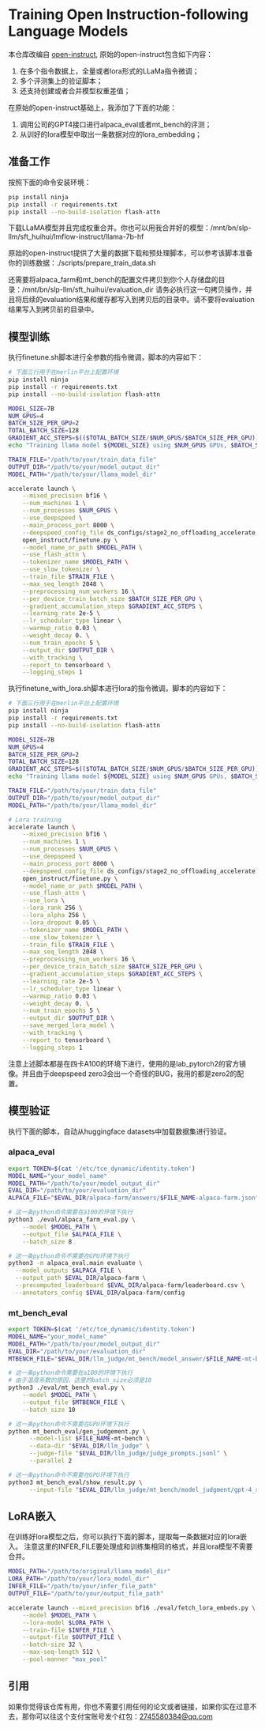 # Training Open Instruction-following Language Models

本仓库改编自 [open-instruct](https://github.com/allenai/open-instruct
), 原始的open-instruct包含如下内容：
1. 在多个指令数据上，全量或者lora形式的LLaMa指令微调；
2. 多个评测集上的验证脚本；
3. 还支持创建或者合并模型权重差值；

在原始的open-instruct基础上，我添加了下面的功能：
1. 调用公司的GPT4接口进行alpaca_eval或者mt_bench的评测；
2. 从训好的lora模型中取出一条数据对应的lora_embedding；

## 准备工作

按照下面的命令安装环境：

```bash
pip install ninja
pip install -r requirements.txt
pip install --no-build-isolation flash-attn
```

下载LLaMA模型并且完成权重合并。你也可以用我合并好的模型：/mnt/bn/slp-llm/sft_huihui/lmflow-instruct/llama-7b-hf

原始的open-instruct提供了大量的数据下载和预处理脚本，可以参考该脚本准备你的训练数据：./scripts/prepare_train_data.sh

还需要将alpaca_farm和mt_bench的配置文件拷贝到你个人存储盘的目录：/mnt/bn/slp-llm/sft_huihui/evaluation_dir
请务必执行这一句拷贝操作，并且将后续的evaluation结果和缓存都写入到拷贝后的目录中。请不要将evaluation结果写入到拷贝前的目录中。

## 模型训练

执行finetune.sh脚本进行全参数的指令微调，脚本的内容如下：

```bash
# 下面三行用于在merlin平台上配置环境
pip install ninja
pip install -r requirements.txt
pip install --no-build-isolation flash-attn

MODEL_SIZE=7B
NUM_GPUS=4
BATCH_SIZE_PER_GPU=2
TOTAL_BATCH_SIZE=128
GRADIENT_ACC_STEPS=$(($TOTAL_BATCH_SIZE/$NUM_GPUS/$BATCH_SIZE_PER_GPU))
echo "Training llama model ${MODEL_SIZE} using $NUM_GPUS GPUs, $BATCH_SIZE_PER_GPU batch size per GPU, $GRADIENT_ACC_STEPS gradient accumulation steps"

TRAIN_FILE="/path/to/your/train_data_file"
OUTPUT_DIR="/path/to/your/model_output_dir"
MODEL_PATH="/path/to/your/llama_model_dir"

accelerate launch \
    --mixed_precision bf16 \
    --num_machines 1 \
    --num_processes $NUM_GPUS \
    --use_deepspeed \
    --main_process_port 8000 \
    --deepspeed_config_file ds_configs/stage2_no_offloading_accelerate.conf \
    open_instruct/finetune.py \
    --model_name_or_path $MODEL_PATH \
    --use_flash_attn \
    --tokenizer_name $MODEL_PATH \
    --use_slow_tokenizer \
    --train_file $TRAIN_FILE \
    --max_seq_length 2048 \
    --preprocessing_num_workers 16 \
    --per_device_train_batch_size $BATCH_SIZE_PER_GPU \
    --gradient_accumulation_steps $GRADIENT_ACC_STEPS \
    --learning_rate 2e-5 \
    --lr_scheduler_type linear \
    --warmup_ratio 0.03 \
    --weight_decay 0. \
    --num_train_epochs 5 \
    --output_dir $OUTPUT_DIR \
    --with_tracking \
    --report_to tensorboard \
    --logging_steps 1
```

执行finetune_with_lora.sh脚本进行lora的指令微调，脚本的内容如下：

```bash
# 下面三行用于在merlin平台上配置环境
pip install ninja
pip install -r requirements.txt
pip install --no-build-isolation flash-attn

MODEL_SIZE=7B
NUM_GPUS=4
BATCH_SIZE_PER_GPU=2
TOTAL_BATCH_SIZE=128
GRADIENT_ACC_STEPS=$(($TOTAL_BATCH_SIZE/$NUM_GPUS/$BATCH_SIZE_PER_GPU))
echo "Training llama model ${MODEL_SIZE} using $NUM_GPUS GPUs, $BATCH_SIZE_PER_GPU batch size per GPU, $GRADIENT_ACC_STEPS gradient accumulation steps"

TRAIN_FILE="/path/to/your/train_data_file"
OUTPUT_DIR="/path/to/your/model_output_dir"
MODEL_PATH="/path/to/your/llama_model_dir"

# Lora training
accelerate launch \
    --mixed_precision bf16 \
    --num_machines 1 \
    --num_processes $NUM_GPUS \
    --use_deepspeed \
    --main_process_port 8000 \
    --deepspeed_config_file ds_configs/stage2_no_offloading_accelerate.conf \
    open_instruct/finetune.py \
    --model_name_or_path $MODEL_PATH \
    --use_flash_attn \
    --use_lora \
    --lora_rank 256 \
    --lora_alpha 256 \
    --lora_dropout 0.05 \
    --tokenizer_name $MODEL_PATH \
    --use_slow_tokenizer \
    --train_file $TRAIN_FILE \
    --max_seq_length 2048 \
    --preprocessing_num_workers 16 \
    --per_device_train_batch_size $BATCH_SIZE_PER_GPU \
    --gradient_accumulation_steps $GRADIENT_ACC_STEPS \
    --learning_rate 2e-5 \
    --lr_scheduler_type linear \
    --warmup_ratio 0.03 \
    --weight_decay 0. \
    --num_train_epochs 5 \
    --output_dir $OUTPUT_DIR \
    --save_merged_lora_model \
    --with_tracking \
    --report_to tensorboard \
    --logging_steps 1
```

注意上述脚本都是在四卡A100的环境下进行，使用的是lab_pytorch2的官方镜像。并且由于deepspeed zero3会出一个奇怪的BUG，我用的都是zero2的配置。


## 模型验证

执行下面的脚本，自动从huggingface datasets中加载数据集进行验证。

### alpaca_eval

```bash
export TOKEN=$(cat '/etc/tce_dynamic/identity.token')
MODEL_NAME="your_model_name"
MODEL_PATH="/path/to/your/model_output_dir"
EVAL_DIR="/path/to/your/evaluation_dir"
ALPACA_FILE="$EVAL_DIR/alpaca-farm/answers/$FILE_NAME-alpaca-farm.json"

# 这一条python命令需要在a100的环境下执行
python3 ./eval/alpaca_farm_eval.py \
    --model $MODEL_PATH \
    --output_file $ALPACA_FILE \
    --batch_size 8

# 这一条python命令不需要在GPU环境下执行
python3 -m alpaca_eval.main evaluate \
  --model_outputs $ALPACA_FILE \
  --output_path $EVAL_DIR/alpaca-farm \
  --precomputed_leaderboard $EVAL_DIR/alpaca-farm/leaderboard.csv \
  --annotators_config $EVAL_DIR/alpaca-farm/config 
```

### mt_bench_eval
```bash
export TOKEN=$(cat '/etc/tce_dynamic/identity.token')
MODEL_NAME="your_model_name"
MODEL_PATH="/path/to/your/model_output_dir"
EVAL_DIR="/path/to/your/evaluation_dir"
MTBENCH_FILE="$EVAL_DIR/llm_judge/mt_bench/model_answer/$FILE_NAME-mt-bench.jsonl"

# 这一条python命令需要在a100的环境下执行
# 由于温度系数的原因，这里的batch_size必须是10
python3 ./eval/mt_bench_eval.py \
    --model $MODEL_PATH \
    --output_file $MTBENCH_FILE \
    --batch_size 10

# 这一条python命令不需要在GPU环境下执行
python mt_bench_eval/gen_judgement.py \
      --model-list $FILE_NAME-mt-bench \
      --data-dir "$EVAL_DIR/llm_judge" \
      --judge-file "$EVAL_DIR/llm_judge/judge_prompts.jsonl" \
      --parallel 2

# 这一条python命令不需要在GPU环境下执行
python3 mt_bench_eval/show_result.py \
      --input-file "$EVAL_DIR/llm_judge/mt_bench/model_judgment/gpt-4_single.jsonl"
```

## LoRA嵌入
在训练好lora模型之后，你可以执行下面的脚本，提取每一条数据对应的lora嵌入。
注意这里的INFER_FILE要处理成和训练集相同的格式，并且lora模型不需要合并。

```bash
MODEL_PATH="/path/to/original/llama_model_dir"
LORA_PATH="/path/to/your/lora_model_dir"
INFER_FILE="/path/to/your/infer_file_path"
OUTPUT_FILE="/path/to/your/output_file_path"

accelerate launch --mixed_precision bf16 ./eval/fetch_lora_embeds.py \
    --model $MODEL_PATH \
    --lora-model $LORA_PATH \
    --train-file $INFER_FILE \
    --output-file $OUTPUT_FILE \
    --batch-size 32 \
    --max-seq-length 512 \
    --pool-manner "max_pool"
```

## 引用

如果你觉得该仓库有用，你也不需要引用任何的论文或者链接，如果你实在过意不去，那你可以往这个支付宝账号发个红包：2745580384@qq.com